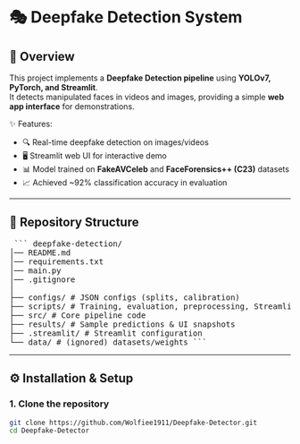 # 🎭 Deepfake Detection System  

## 🔹 Overview  
This project implements a **Deepfake Detection pipeline** using **YOLOv7, PyTorch, and Streamlit**.  
It detects manipulated faces in videos and images, providing a simple **web app interface** for demonstrations.  

✨ Features:  
- 🔍 Real-time deepfake detection on images/videos  
- 🖥️ Streamlit web UI for interactive demo  
- 📊 Model trained on **FakeAVCeleb** and **FaceForensics++ (C23)** datasets  
- 📈 Achieved ~92% classification accuracy in evaluation  

---

## 📂 Repository Structure  

<pre> ``` deepfake-detection/ 
│── README.md 
│── requirements.txt 
│── main.py 
│── .gitignore 
│ 
├── configs/ # JSON configs (splits, calibration)
├── scripts/ # Training, evaluation, preprocessing, Streamlit app 
├── src/ # Core pipeline code 
├── results/ # Sample predictions & UI snapshots
├── .streamlit/ # Streamlit configuration 
└── data/ # (ignored) datasets/weights ``` </pre>

---

## ⚙️ Installation & Setup  

### 1. Clone the repository  
```bash
git clone https://github.com/Wolfiee1911/Deepfake-Detector.git
cd Deepfake-Detector
